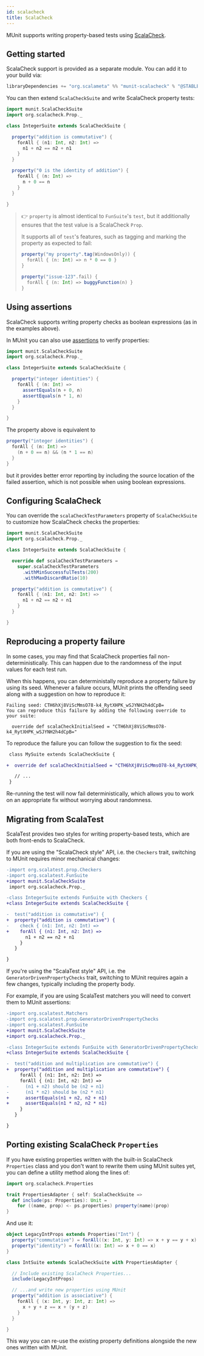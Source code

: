 ```yaml
---
id: scalacheck
title: ScalaCheck
---
```


MUnit supports writing property-based tests using
[ScalaCheck](http://www.scalacheck.org/).

## Getting started

ScalaCheck support is provided as a separate module. You can add it to your
build via:

```scala
libraryDependencies += "org.scalameta" %% "munit-scalacheck" % "@STABLE_VERSION@" % Test
```

You can then extend `ScalaCheckSuite` and write ScalaCheck property tests:

```scala mdoc
import munit.ScalaCheckSuite
import org.scalacheck.Prop._

class IntegerSuite extends ScalaCheckSuite {

  property("addition is commutative") {
    forAll { (n1: Int, n2: Int) =>
      n1 + n2 == n2 + n1
    }
  }

  property("0 is the identity of addition") {
    forAll { (n: Int) =>
      n + 0 == n
    }
  }

}
```

> 👉 `property` is almost identical to `FunSuite`'s `test`, but it additionally
> ensures that the test value is a ScalaCheck `Prop`.
>
> It supports all of `test`'s features, such as tagging and marking the property
> as expected to fail:
>
> ```scala
> property("my property".tag(WindowsOnly)) {
>   forAll { (n: Int) => n * 0 == 0 }
> }
> ```
>
> ```scala
> property("issue-123".fail) {
>   forAll { (n: Int) => buggyFunction(n) }
> }
> ```

## Using assertions

ScalaCheck supports writing property checks as boolean expressions (as in the
examples above).

In MUnit you can also use [assertions](../assertions.md) to verify properties:

```scala mdoc:reset
import munit.ScalaCheckSuite
import org.scalacheck.Prop._

class IntegerSuite extends ScalaCheckSuite {

  property("integer identities") {
    forAll { (n: Int) =>
      assertEquals(n + 0, n)
      assertEquals(n * 1, n)
    }
  }

}
```

The property above is equivalent to

```scala
property("integer identities") {
  forAll { (n: Int) =>
    (n + 0 == n) && (n * 1 == n)
  }
}
```

but it provides better error reporting by including the source location of the
failed assertion, which is not possible when using boolean expressions.

## Configuring ScalaCheck

You can override the `scalaCheckTestParameters` property of `ScalaCheckSuite` to
customize how ScalaCheck checks the properties:

```scala mdoc:reset
import munit.ScalaCheckSuite
import org.scalacheck.Prop._

class IntegerSuite extends ScalaCheckSuite {

  override def scalaCheckTestParameters =
    super.scalaCheckTestParameters
      .withMinSuccessfulTests(200)
      .withMaxDiscardRatio(10)

  property("addition is commutative") {
    forAll { (n1: Int, n2: Int) =>
      n1 + n2 == n2 + n1
    }
  }

}
```

## Reproducing a property failure

In some cases, you may find that ScalaCheck properties fail
non-deterministically. This can happen due to the randomness of the input values
for each test run.

When this happens, you can deterministally reproduce a property failure by using
its seed. Whenever a failure occurs, MUnit prints the offending seed along with
a suggestion on how to reproduce it:

```
Failing seed: CTH6hXj8ViScMmsO78-k4_RytXHPK_wSJYNH2h4dCpB=
You can reproduce this failure by adding the following override to your suite:

  override def scalaCheckInitialSeed = "CTH6hXj8ViScMmsO78-k4_RytXHPK_wSJYNH2h4dCpB="

```

To reproduce the failure you can follow the suggestion to fix the seed:

```diff
 class MySuite extends ScalaCheckSuite {

+  override def scalaCheckInitialSeed = "CTH6hXj8ViScMmsO78-k4_RytXHPK_wSJYNH2h4dCpB="

   // ...
 }
```

Re-running the test will now fail deterministically, which allows you to work on
an appropriate fix without worrying about randomness.

## Migrating from ScalaTest

ScalaTest provides two styles for writing property-based tests, which are both
front-ends to ScalaCheck.

If you are using the "ScalaCheck style" API, i.e. the `Checkers` trait,
switching to MUnit requires minor mechanical changes:

```diff
-import org.scalatest.prop.Checkers
-import org.scalatest.FunSuite
+import munit.ScalaCheckSuite
 import org.scalacheck.Prop._

-class IntegerSuite extends FunSuite with Checkers {
+class IntegerSuite extends ScalaCheckSuite {

-  test("addition is commutative") {
+  property("addition is commutative") {
-    check { (n1: Int, n2: Int) =>
+    forAll { (n1: Int, n2: Int) =>
       n1 + n2 == n2 + n1
     }
   }

}
```

If you're using the "ScalaTest style" API, i.e. the
`GeneratorDrivenPropertyChecks` trait, switching to MUnit requires again a few
changes, typically including the property body.

For example, if you are using ScalaTest matchers you will need to convert them
to MUnit assertions:

```diff
-import org.scalatest.Matchers
-import org.scalatest.prop.GeneratorDrivenPropertyChecks
-import org.scalatest.FunSuite
+import munit.ScalaCheckSuite
+import org.scalacheck.Prop._

-class IntegerSuite extends FunSuite with GeneratorDrivenPropertyChecks with Matchers {
+class IntegerSuite extends ScalaCheckSuite {

-  test("addition and multiplication are commutative") {
+  property("addition and multiplication are commutative") {
     forAll { (n1: Int, n2: Int) =>
     forAll { (n1: Int, n2: Int) =>
-      (n1 + n2) should be (n2 + n1)
-      (n1 * n2) should be (n2 * n1)
+      assertEquals(n1 + n2, n2 + n1)
+      assertEquals(n1 * n2, n2 * n1)
     }
   }

}
```

## Porting existing ScalaCheck `Properties`

If you have existing properties written with the built-in ScalaCheck
`Properties` class and you don't want to rewrite them using MUnit suites yet,
you can define a utility method along the lines of:

```scala mdoc
import org.scalacheck.Properties

trait PropertiesAdapter { self: ScalaCheckSuite =>
  def include(ps: Properties): Unit =
    for ((name, prop) <- ps.properties) property(name)(prop)
}
```

And use it:

```scala mdoc
object LegacyIntProps extends Properties("Int") {
  property("commutative") = forAll((x: Int, y: Int) => x + y == y + x)
  property("identity") = forAll((x: Int) => x + 0 == x)
}

class IntSuite extends ScalaCheckSuite with PropertiesAdapter {

  // Include existing ScalaCheck Properties...
  include(LegacyIntProps)

  // ...and write new properties using MUnit
  property("addition is associative") {
    forAll { (x: Int, y: Int, z: Int) =>
      x + y + z == x + (y + z)
    }
  }

}
```

This way you can re-use the existing property definitions alongside the new ones
written with MUnit.
